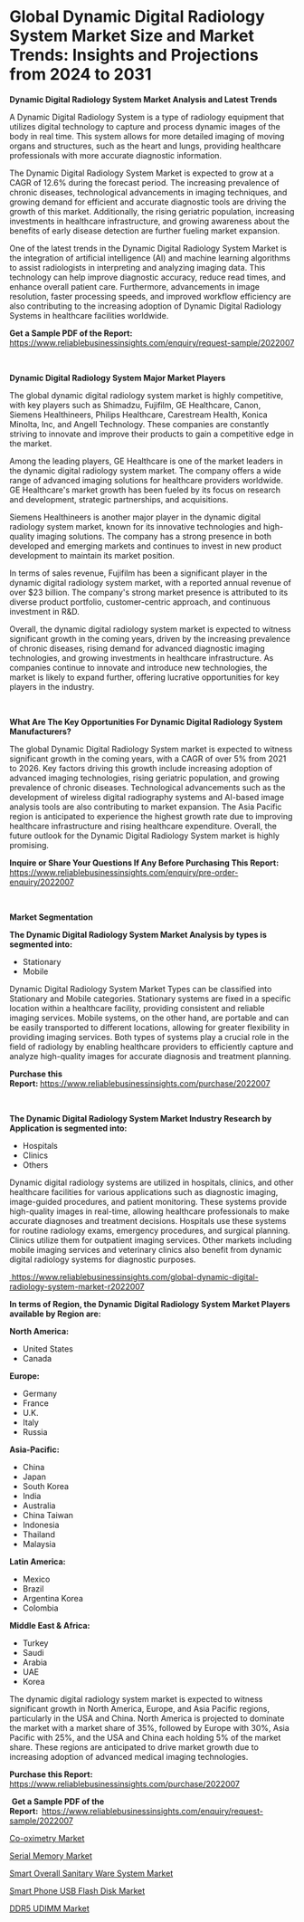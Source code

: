 <p><h1>Global Dynamic Digital Radiology System Market Size and Market Trends: Insights and Projections from 2024 to 2031</h1></p><p><strong>Dynamic Digital Radiology System Market Analysis and Latest Trends</strong></p>
<p><p>A Dynamic Digital Radiology System is a type of radiology equipment that utilizes digital technology to capture and process dynamic images of the body in real time. This system allows for more detailed imaging of moving organs and structures, such as the heart and lungs, providing healthcare professionals with more accurate diagnostic information.</p><p>The Dynamic Digital Radiology System Market is expected to grow at a CAGR of 12.6% during the forecast period. The increasing prevalence of chronic diseases, technological advancements in imaging techniques, and growing demand for efficient and accurate diagnostic tools are driving the growth of this market. Additionally, the rising geriatric population, increasing investments in healthcare infrastructure, and growing awareness about the benefits of early disease detection are further fueling market expansion.</p><p>One of the latest trends in the Dynamic Digital Radiology System Market is the integration of artificial intelligence (AI) and machine learning algorithms to assist radiologists in interpreting and analyzing imaging data. This technology can help improve diagnostic accuracy, reduce read times, and enhance overall patient care. Furthermore, advancements in image resolution, faster processing speeds, and improved workflow efficiency are also contributing to the increasing adoption of Dynamic Digital Radiology Systems in healthcare facilities worldwide.</p></p>
<p><strong>Get a Sample PDF of the Report:&nbsp;</strong> <a href="https://www.reliablebusinessinsights.com/enquiry/request-sample/2022007">https://www.reliablebusinessinsights.com/enquiry/request-sample/2022007</a></p>
<p>&nbsp;</p>
<p><strong>Dynamic Digital Radiology System Major Market Players</strong></p>
<p><p>The global dynamic digital radiology system market is highly competitive, with key players such as Shimadzu, Fujifilm, GE Healthcare, Canon, Siemens Healthineers, Philips Healthcare, Carestream Health, Konica Minolta, Inc, and Angell Technology. These companies are constantly striving to innovate and improve their products to gain a competitive edge in the market.</p><p>Among the leading players, GE Healthcare is one of the market leaders in the dynamic digital radiology system market. The company offers a wide range of advanced imaging solutions for healthcare providers worldwide. GE Healthcare's market growth has been fueled by its focus on research and development, strategic partnerships, and acquisitions.</p><p>Siemens Healthineers is another major player in the dynamic digital radiology system market, known for its innovative technologies and high-quality imaging solutions. The company has a strong presence in both developed and emerging markets and continues to invest in new product development to maintain its market position.</p><p>In terms of sales revenue, Fujifilm has been a significant player in the dynamic digital radiology system market, with a reported annual revenue of over $23 billion. The company's strong market presence is attributed to its diverse product portfolio, customer-centric approach, and continuous investment in R&D.</p><p>Overall, the dynamic digital radiology system market is expected to witness significant growth in the coming years, driven by the increasing prevalence of chronic diseases, rising demand for advanced diagnostic imaging technologies, and growing investments in healthcare infrastructure. As companies continue to innovate and introduce new technologies, the market is likely to expand further, offering lucrative opportunities for key players in the industry.</p></p>
<p>&nbsp;</p>
<p><strong>What Are The Key Opportunities For Dynamic Digital Radiology System Manufacturers?</strong></p>
<p><p>The global Dynamic Digital Radiology System market is expected to witness significant growth in the coming years, with a CAGR of over 5% from 2021 to 2026. Key factors driving this growth include increasing adoption of advanced imaging technologies, rising geriatric population, and growing prevalence of chronic diseases. Technological advancements such as the development of wireless digital radiography systems and AI-based image analysis tools are also contributing to market expansion. The Asia Pacific region is anticipated to experience the highest growth rate due to improving healthcare infrastructure and rising healthcare expenditure. Overall, the future outlook for the Dynamic Digital Radiology System market is highly promising.</p></p>
<p><strong>Inquire or Share Your Questions If Any Before Purchasing This Report:</strong> <a href="https://www.reliablebusinessinsights.com/enquiry/pre-order-enquiry/2022007">https://www.reliablebusinessinsights.com/enquiry/pre-order-enquiry/2022007</a></p>
<p>&nbsp;</p>
<p><strong>Market Segmentation</strong></p>
<p><strong>The Dynamic Digital Radiology System Market Analysis by types is segmented into:</strong></p>
<p><ul><li>Stationary</li><li>Mobile</li></ul></p>
<p><p>Dynamic Digital Radiology System Market Types can be classified into Stationary and Mobile categories. Stationary systems are fixed in a specific location within a healthcare facility, providing consistent and reliable imaging services. Mobile systems, on the other hand, are portable and can be easily transported to different locations, allowing for greater flexibility in providing imaging services. Both types of systems play a crucial role in the field of radiology by enabling healthcare providers to efficiently capture and analyze high-quality images for accurate diagnosis and treatment planning.</p></p>
<p><strong>Purchase this Report:&nbsp;</strong><a href="https://www.reliablebusinessinsights.com/purchase/2022007">https://www.reliablebusinessinsights.com/purchase/2022007</a></p>
<p>&nbsp;</p>
<p><strong>The Dynamic Digital Radiology System Market Industry Research by Application is segmented into:</strong></p>
<p><ul><li>Hospitals</li><li>Clinics</li><li>Others</li></ul></p>
<p><p>Dynamic digital radiology systems are utilized in hospitals, clinics, and other healthcare facilities for various applications such as diagnostic imaging, image-guided procedures, and patient monitoring. These systems provide high-quality images in real-time, allowing healthcare professionals to make accurate diagnoses and treatment decisions. Hospitals use these systems for routine radiology exams, emergency procedures, and surgical planning. Clinics utilize them for outpatient imaging services. Other markets including mobile imaging services and veterinary clinics also benefit from dynamic digital radiology systems for diagnostic purposes.</p></p>
<p><a href="https://www.reliablebusinessinsights.com/global-dynamic-digital-radiology-system-market-r2022007">&nbsp;https://www.reliablebusinessinsights.com/global-dynamic-digital-radiology-system-market-r2022007</a></p>
<p><strong>In terms of Region, the Dynamic Digital Radiology System Market Players available by Region are:</strong></p>
<p>
    <p> <strong> North America: </strong>
        <ul>
            <li>United States</li>
            <li>Canada</li>
        </ul>
        </p> 
    <p> <strong> Europe: </strong>
        <ul>
            <li>Germany</li>
            <li>France</li>
            <li>U.K.</li>
            <li>Italy</li>
            <li>Russia</li>
        </ul>
        </p> 
    <p> <strong> Asia-Pacific: </strong>
        <ul>
            <li>China</li>
            <li>Japan</li>
            <li>South Korea</li>
            <li>India</li>
            <li>Australia</li>
            <li>China Taiwan</li>
            <li>Indonesia</li>
            <li>Thailand</li>
            <li>Malaysia</li>
        </ul>
        </p> 
    <p> <strong> Latin America: </strong>
        <ul>
            <li>Mexico</li>
            <li>Brazil</li>
            <li>Argentina Korea</li>
            <li>Colombia</li>
        </ul>
        </p> 
    <p> <strong> Middle East & Africa: </strong>
        <ul>
            <li>Turkey</li>
            <li>Saudi</li>
            <li>Arabia</li>
            <li>UAE</li>
            <li>Korea</li>
        </ul>
    </p>
    </p>
<p><p>The dynamic digital radiology system market is expected to witness significant growth in North America, Europe, and Asia Pacific regions, particularly in the USA and China. North America is projected to dominate the market with a market share of 35%, followed by Europe with 30%, Asia Pacific with 25%, and the USA and China each holding 5% of the market share. These regions are anticipated to drive market growth due to increasing adoption of advanced medical imaging technologies.</p></p>
<p><strong>Purchase this Report: </strong><a href="https://www.reliablebusinessinsights.com/purchase/2022007">https://www.reliablebusinessinsights.com/purchase/2022007</a></p>
<p>&nbsp;<strong>Get a Sample PDF of the Report:&nbsp;&nbsp;</strong><a href="https://www.reliablebusinessinsights.com/enquiry/request-sample/2022007">https://www.reliablebusinessinsights.com/enquiry/request-sample/2022007</a></p>
<p><strong></strong></p>
<p><p><a href="https://issuu.com/reportprime-2/docs/co-oximetry-market-size-2030.pptx">Co-oximetry Market</a></p><p><a href="https://medium.com/@ruth.gibson8095/serial-memory-market-size-is-growing-at-cagr-of-12-9-3d904a9ebc42">Serial Memory Market</a></p><p><a href="https://github.com/airdrophunter675/Market-Research-Report-List-1/blob/main/smart-overall-sanitary-ware-system-market.md">Smart Overall Sanitary Ware System Market</a></p><p><a href="https://github.com/lylyparadise/Market-Research-Report-List-4/blob/main/smart-phone-usb-flash-disk-market.md">Smart Phone USB Flash Disk Market</a></p><p><a href="https://medium.com/@colin.dunca43545/ddr5-udimm-market-growth-outlook-from-2024-to-2031-and-it-is-projecting-at-9-8-1af1934018a8">DDR5 UDIMM Market</a></p></p>